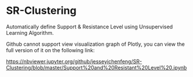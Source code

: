 # SR-Clustering
Automatically define Support &amp; Resistance Level using Unsupervised Learning Algorithm.

Github cannot support view visualization graph of Plotly, you can view the full version of it on the following link:

https://nbviewer.jupyter.org/github/jesseyichenfeng/SR-Clustering/blob/master/Support%20and%20Resistant%20Level%20.ipynb
